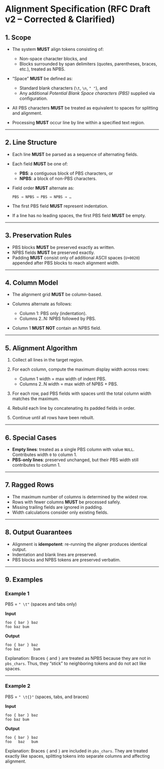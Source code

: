 # Alignment Specification (RFC Draft v2 – Corrected & Clarified)

## 1. Scope

* The system **MUST** align tokens consisting of:

  * Non-space character blocks, and
  * Blocks surrounded by span delimiters (quotes, parentheses, braces, etc.), treated as NPBS.
* “Space” **MUST** be defined as:

  * Standard blank characters (`\t`, `\n`, `" "`), and
  * Any additional *Potential Blank Space characters (PBS)* supplied via configuration.
* All PBS characters **MUST** be treated as equivalent to spaces for splitting and alignment.
* Processing **MUST** occur line by line within a specified text region.

---

## 2. Line Structure

* Each line **MUST** be parsed as a sequence of alternating fields.

* Each field **MUST** be one of:

  * **PBS**: a contiguous block of PBS characters, or
  * **NPBS**: a block of non-PBS characters.

* Field order **MUST** alternate as:

  ```
  PBS → NPBS → PBS → NPBS → …
  ```

* The first PBS field **MUST** represent indentation.

* If a line has no leading spaces, the first PBS field **MUST** be empty.

---

## 3. Preservation Rules

* PBS blocks **MUST** be preserved exactly as written.
* NPBS fields **MUST** be preserved exactly.
* Padding **MUST** consist only of additional ASCII spaces (`U+0020`) appended after PBS blocks to reach alignment width.

---

## 4. Column Model

* The alignment grid **MUST** be column-based.
* Columns alternate as follows:

  * Column 1: PBS only (indentation).
  * Columns 2..N: NPBS followed by PBS.
* Column 1 **MUST NOT** contain an NPBS field.

---

## 5. Alignment Algorithm

1. Collect all lines in the target region.
2. For each column, compute the maximum display width across rows:

   * Column 1 width = max width of indent PBS.
   * Columns 2..N width = max width of NPBS + PBS.
3. For each row, pad PBS fields with spaces until the total column width matches the maximum.
4. Rebuild each line by concatenating its padded fields in order.
5. Continue until all rows have been rebuilt.

---

## 6. Special Cases

* **Empty lines**: treated as a single PBS column with value `NULL`. Contributes width `0` to column 1.
* **PBS-only lines**: preserved unchanged, but their PBS width still contributes to column 1.

---

## 7. Ragged Rows

* The maximum number of columns is determined by the widest row.
* Rows with fewer columns **MUST** be processed safely.
* Missing trailing fields are ignored in padding.
* Width calculations consider only existing fields.

---

## 8. Output Guarantees

* Alignment is **idempotent**: re-running the aligner produces identical output.
* Indentation and blank lines are preserved.
* PBS blocks and NPBS tokens are preserved verbatim.

---

## 9. Examples

### Example 1

PBS = `" \t"` (spaces and tabs only)

**Input**

```
foo { bar } baz
foo baz bum
```

**Output**

```
foo { bar } baz
foo baz      bum
```

Explanation:
Braces `{` and `}` are treated as NPBS because they are not in `pbs_chars`.
Thus, they “stick” to neighboring tokens and do not act like spaces.

---

### Example 2

PBS = `" \t{}"` (spaces, tabs, and braces)

**Input**

```
foo { bar } baz
foo baz bum
```

**Output**

```
foo { bar } baz
foo   baz   bum
```

Explanation:
Braces `{` and `}` are included in `pbs_chars`.
They are treated exactly like spaces, splitting tokens into separate columns and affecting alignment.



